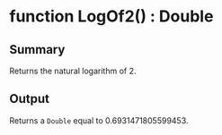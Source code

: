 # function LogOf2() : Double

## Summary
Returns the natural logarithm of 2.

## Output
Returns a `Double` equal to 0.6931471805599453.
